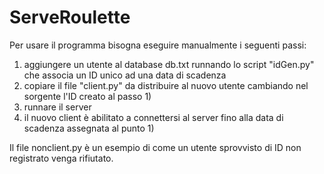 # ServeRoulette
Per usare il programma bisogna eseguire manualmente i seguenti passi:
1) aggiungere un utente al database db.txt runnando lo script "idGen.py" che associa un ID unico ad una data di scadenza
2) copiare il file "client.py" da distribuire al nuovo utente cambiando nel sorgente l'ID creato al passo 1)
3) runnare il server
4) il nuovo client è abilitato a connettersi al server fino alla data di scadenza assegnata al punto 1)

Il file nonclient.py è un esempio di come un utente sprovvisto di ID non registrato venga rifiutato.
